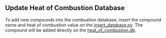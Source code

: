 ## Update Heat of Combustion Database

To add new compounds into the combustion database, insert the compound name and heat of combustion value on the [insert_database.py](/src/misc/insert_to_database.py). The compound will be added directly on the [heat_of_combustion.db](/files/database/heat_of_combustion.db).
